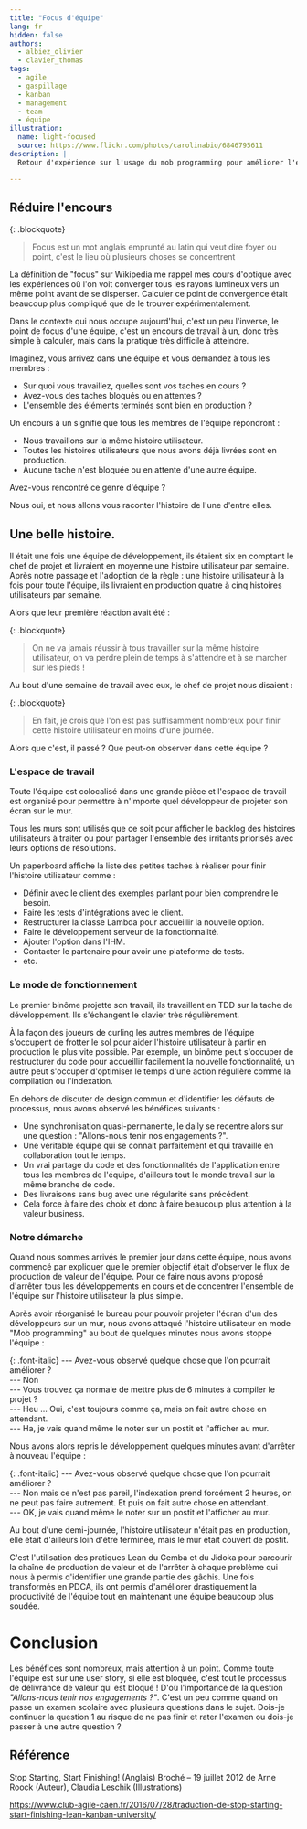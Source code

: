 ```yaml
---
title: "Focus d'équipe"
lang: fr
hidden: false
authors:
  - albiez_olivier
  - clavier_thomas
tags:
  - agile
  - gaspillage
  - kanban
  - management
  - team
  - équipe
illustration:
  name: light-focused
  source: https://www.flickr.com/photos/carolinabio/6846795611
description: |
  Retour d'expérience sur l'usage du mob programming pour améliorer l'efficacité d'une équipe de développement.

---
```



## Réduire l'encours

{: .blockquote}
> Focus est un mot anglais emprunté au latin qui veut dire foyer ou point, c'est le lieu où plusieurs choses se concentrent

La définition de "focus" sur Wikipedia me rappel mes cours d'optique avec les expériences où l'on voit converger tous les rayons lumineux vers un même point avant de se disperser. Calculer ce point de convergence était beaucoup plus compliqué que de le trouver expérimentalement.

Dans le contexte qui nous occupe aujourd'hui, c'est un peu l'inverse, le point de focus d'une équipe, c'est un encours de travail à un, donc très simple à calculer, mais dans la pratique très difficile à atteindre.

Imaginez, vous arrivez dans une équipe et vous demandez à tous les membres :
- Sur quoi vous travaillez, quelles sont vos taches en cours ?
- Avez-vous des taches bloqués ou en attentes ?
- L'ensemble des éléments terminés sont bien en production ?

Un encours à un signifie que tous les membres de l'équipe répondront :

- Nous travaillons sur la même histoire utilisateur.
- Toutes les histoires utilisateurs que nous avons déjà livrées sont en production.
- Aucune tache n'est bloquée ou en attente d'une autre équipe.

Avez-vous rencontré ce genre d'équipe ?

Nous oui, et nous allons vous raconter l'histoire de l'une d'entre elles.


## Une belle histoire.

Il était une fois une équipe de développement, ils étaient six en comptant le chef de projet et livraient en moyenne une histoire utilisateur par semaine. Après notre passage et l'adoption de la règle : une histoire utilisateur à la fois pour toute l'équipe, ils livraient en production quatre à cinq histoires utilisateurs par semaine.

Alors que leur première réaction avait été :

{: .blockquote}
> On ne va jamais réussir à tous travailler sur la même histoire utilisateur, on va perdre plein de temps à s'attendre et à se marcher sur les pieds !

Au bout d'une semaine de travail avec eux, le chef de projet nous disaient :

{: .blockquote}
> En fait, je crois que l'on est pas suffisamment nombreux pour finir cette histoire utilisateur en moins d'une journée.

Alors que c'est, il passé ? Que peut-on observer dans cette équipe ?

### L'espace de travail

Toute l'équipe est colocalisé dans une grande pièce et l'espace de travail est organisé pour permettre à n'importe quel développeur de projeter son écran sur le mur.

Tous les murs sont utilisés que ce soit pour afficher le backlog des histoires utilisateurs à traiter ou pour partager l'ensemble des irritants priorisés avec leurs options de résolutions.

Un paperboard affiche la liste des petites taches à réaliser pour finir l'histoire utilisateur comme :

- Définir avec le client des exemples parlant pour bien comprendre le besoin.
- Faire les tests d'intégrations avec le client.
- Restructurer la classe Lambda pour accueillir la nouvelle option.
- Faire le développement serveur de la fonctionnalité.
- Ajouter l'option dans l'IHM.
- Contacter le partenaire pour avoir une plateforme de tests.
- etc.

### Le mode de fonctionnement

Le premier binôme projette son travail, ils travaillent en TDD sur la tache de développement. Ils s'échangent le clavier très régulièrement.

À la façon des joueurs de curling les autres membres de l'équipe s'occupent de frotter le sol pour aider l'histoire utilisateur à partir en production le plus vite possible.
Par exemple, un binôme peut s'occuper de restructurer du code pour accueillir facilement la nouvelle fonctionnalité, un autre peut s'occuper d'optimiser le temps d'une action régulière comme la compilation ou l'indexation.

En dehors de discuter de design commun et d'identifier les défauts de processus, nous avons observé les bénéfices suivants :

- Une synchronisation quasi-permanente, le daily se recentre alors sur une question : "Allons-nous tenir nos engagements ?".
- Une véritable équipe qui se connaît parfaitement et qui travaille en collaboration tout le temps.
- Un vrai partage du code et des fonctionnalités de l'application entre tous les membres de l'équipe, d'ailleurs tout le monde travail sur la même branche de code.
- Des livraisons sans bug avec une régularité sans précédent.
- Cela force à faire des choix et donc à faire beaucoup plus attention à la valeur business.

### Notre démarche

Quand nous sommes arrivés le premier jour dans cette équipe, nous avons commencé par expliquer que le premier objectif était d'observer le flux de production de valeur de l'équipe. Pour ce faire nous avons proposé d'arrêter tous les développements en cours et de concentrer l'ensemble de l'équipe sur l'histoire utilisateur la plus simple.

Après avoir réorganisé le bureau pour pouvoir projeter l'écran d'un des développeurs sur un mur, nous avons attaqué l'histoire utilisateur en mode "Mob programming" au bout de quelques minutes nous avons stoppé l'équipe :


{: .font-italic}
--- Avez-vous observé quelque chose que l'on pourrait améliorer ?<br>
--- Non<br>
--- Vous trouvez ça normale de mettre plus de 6 minutes à compiler le projet ?<br>
--- Heu ... Oui, c'est toujours comme ça, mais on fait autre chose en attendant.<br>
--- Ha, je vais quand même le noter sur un postit et l'afficher au mur.

Nous avons alors repris le développement quelques minutes avant d'arrêter à nouveau l'équipe :

{: .font-italic}
--- Avez-vous observé quelque chose que l'on pourrait améliorer ?<br>
--- Non mais ce n'est pas pareil, l'indexation prend forcément 2 heures, on ne peut pas faire autrement. Et puis on fait autre chose en attendant.<br>
--- OK, je vais quand même le noter sur un postit et l'afficher au mur.

Au bout d'une demi-journée, l'histoire utilisateur n'était pas en production, elle était d'ailleurs loin d'être terminée, mais le mur était couvert de postit.

C'est l'utilisation des pratiques Lean du Gemba et du Jidoka pour parcourir la chaîne de production de valeur et de l'arrêter à chaque problème qui nous à permis d'identifier une grande partie des gâchis.
Une fois transformés en PDCA, ils ont permis d'améliorer drastiquement la productivité de l'équipe tout en maintenant une équipe beaucoup plus soudée.


# Conclusion

Les bénéfices sont nombreux, mais attention à un point. Comme toute l'équipe est sur une user story, si elle est bloquée, c'est tout le processus de délivrance de valeur qui est bloqué !
D'où l'importance de la question _"Allons-nous tenir nos engagements ?"_.
C'est un peu comme quand on passe un examen scolaire avec plusieurs questions dans le sujet.
Dois-je continuer la question 1 au risque de ne pas finir et rater l'examen ou dois-je passer à une autre question ?


## Référence

Stop Starting, Start Finishing! (Anglais) Broché – 19 juillet 2012 de Arne Roock (Auteur), Claudia Leschik (Illustrations)

https://www.club-agile-caen.fr/2016/07/28/traduction-de-stop-starting-start-finishing-lean-kanban-university/
